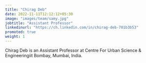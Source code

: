 ```yaml
---
title: "Chirag Deb"
date: 2022-11-11T12:12:12+05:30
image: "images/team/samy.jpg"
jobtitle: "Assistant Professor"
linkedinurl: "https://ch.linkedin.com/in/chirag-deb-701b3b53"
promoted: true
weight: 1
---
```


Chirag Deb is an Assistant Professor at Centre For Urban Science & Engineeringiit Bombay, Mumbai, India.
